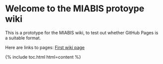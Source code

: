 # Welcome to the MIABIS protoype wiki

This is a prototype for the MIABIS wiki, to test out whether GitHub Pages is a suitable format.

Here are links to pages:
[First wiki page](wiki-page1.md)

{% include toc.html html=content %}
